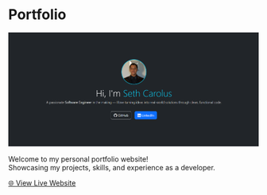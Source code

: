 # Portfolio

![Portfolio Screenshot](images/portfolio.png "Portfolio")

Welcome to my personal portfolio website!  
Showcasing my projects, skills, and experience as a developer.

[🌐 View Live Website](https://sethcarolus.software)